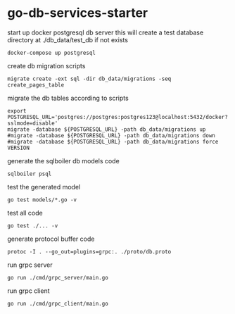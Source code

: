 # go-db-services-starter

start up docker postgresql db server
this will create a test database directory at ./db_data/test_db if not exists
```
docker-compose up postgresql
```

create db migration scripts
```
migrate create -ext sql -dir db_data/migrations -seq create_pages_table
```

migrate the db tables according to scripts
```
export POSTGRESQL_URL='postgres://postgres:postgres123@localhost:5432/docker?sslmode=disable'
migrate -database ${POSTGRESQL_URL} -path db_data/migrations up
#migrate -database ${POSTGRESQL_URL} -path db_data/migrations down
#migrate -database ${POSTGRESQL_URL} -path db_data/migrations force VERSION
```

generate the sqlboiler db models code
```
sqlboiler psql
```

test the generated model
```
go test models/*.go -v
```

test all code
```
go test ./... -v
```

generate protocol buffer code
```
protoc -I . --go_out=plugins=grpc:. ./proto/db.proto
```

run grpc server
```
go run ./cmd/grpc_server/main.go
```

run grpc client
```
go run ./cmd/grpc_client/main.go
```
